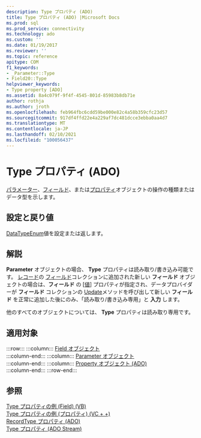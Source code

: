```yaml
---
description: Type プロパティ (ADO)
title: Type プロパティ (ADO) |Microsoft Docs
ms.prod: sql
ms.prod_service: connectivity
ms.technology: ado
ms.custom: ''
ms.date: 01/19/2017
ms.reviewer: ''
ms.topic: reference
apitype: COM
f1_keywords:
- _Parameter::Type
- Field20::Type
helpviewer_keywords:
- Type property [ADO]
ms.assetid: 8a4c079f-9f4f-4545-801d-85983b8db71e
author: rothja
ms.author: jroth
ms.openlocfilehash: feb964fbc6cdd59be000e82c4a58b359cfc23d57
ms.sourcegitcommit: 917df4ffd22e4a229af7dc481dcce3ebba0aa4d7
ms.translationtype: MT
ms.contentlocale: ja-JP
ms.lasthandoff: 02/10/2021
ms.locfileid: "100056437"
---
```

# <a name="type-property-ado"></a>Type プロパティ (ADO)
[パラメーター](./parameter-object.md)、[フィールド](./field-object.md)、または[プロパティ](./property-object-ado.md)オブジェクトの操作の種類またはデータ型を示します。  
  
## <a name="settings-and-return-values"></a>設定と戻り値  
 [DataTypeEnum](./datatypeenum.md)値を設定または返します。  
  
## <a name="remarks"></a>解説  
 **Parameter** オブジェクトの場合、 **Type** プロパティは読み取り/書き込み可能です。 [レコード](./record-object-ado.md)の [フィールド](./fields-collection-ado.md)コレクションに追加された新しい **フィールド** オブジェクトの場合は、**フィールド** の [[値](./value-property-ado.md)] プロパティが指定され、データプロバイダーが **フィールド** コレクションの [Update](./update-method.md)メソッドを呼び出して新しい **フィールド** を正常に追加した後にのみ、「読み取り/書き込み専用」と **入力** します。  
  
 他のすべてのオブジェクトについては、 **Type** プロパティは読み取り専用です。  
  
## <a name="applies-to"></a>適用対象  

:::row:::
    :::column:::
        [Field オブジェクト](./field-object.md)  
    :::column-end:::
    :::column:::
        [Parameter オブジェクト](./parameter-object.md)  
    :::column-end:::
    :::column:::
        [Property オブジェクト (ADO)](./property-object-ado.md)  
    :::column-end:::
:::row-end:::

## <a name="see-also"></a>参照  
 [Type プロパティの例 (Field) (VB)](./type-property-example-field-vb.md)   
 [Type プロパティの例 (プロパティ) (VC + +)](./type-property-example-property-vc.md)   
 [RecordType プロパティ (ADO)](./recordtype-property-ado.md)   
 [Type プロパティ (ADO Stream)](./type-property-ado-stream.md)